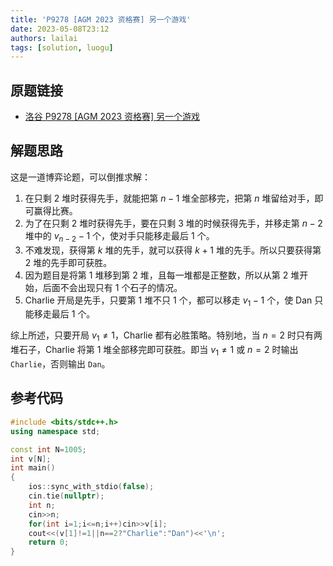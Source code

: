 ```yaml
---
title: 'P9278 [AGM 2023 资格赛] 另一个游戏'
date: 2023-05-08T23:12
authors: lailai
tags: [solution, luogu]
---
```


## 原题链接

- [洛谷 P9278 [AGM 2023 资格赛] 另一个游戏](https://www.luogu.com.cn/problem/P9278)

<!-- truncate -->

## 解题思路

这是一道博弈论题，可以倒推求解：

1. 在只剩 $2$ 堆时获得先手，就能把第 $n-1$ 堆全部移完，把第 $n$ 堆留给对手，即可赢得比赛。
2. 为了在只剩 $2$ 堆时获得先手，要在只剩 $3$ 堆的时候获得先手，并移走第 $n-2$ 堆中的 $v_{n-2}-1$ 个，使对手只能移走最后 $1$ 个。
3. 不难发现，获得第 $k$ 堆的先手，就可以获得 $k+1$ 堆的先手。所以只要获得第 $2$ 堆的先手即可获胜。
4. 因为题目是将第 $1$ 堆移到第 $2$ 堆，且每一堆都是正整数，所以从第 $2$ 堆开始，后面不会出现只有 $1$ 个石子的情况。
5. Charlie 开局是先手，只要第 $1$ 堆不只 $1$ 个，都可以移走 $v_1-1$ 个，使 Dan 只能移走最后 $1$ 个。

综上所述，只要开局 $v_1\ne 1$，Charlie 都有必胜策略。特别地，当 $n=2$ 时只有两堆石子，Charlie 将第 $1$ 堆全部移完即可获胜。即当 $v_1\ne 1$ 或 $n=2$ 时输出 `Charlie`，否则输出 `Dan`。

## 参考代码

```cpp
#include <bits/stdc++.h>
using namespace std;

const int N=1005;
int v[N];
int main()
{
	ios::sync_with_stdio(false);
	cin.tie(nullptr);
	int n;
	cin>>n;
	for(int i=1;i<=n;i++)cin>>v[i];
	cout<<(v[1]!=1||n==2?"Charlie":"Dan")<<'\n';
	return 0;
}
```
